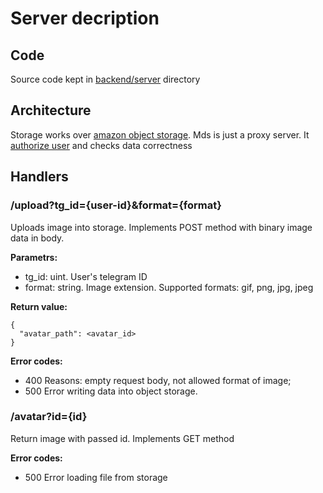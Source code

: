 # Server decription
## Code
Source code kept in [backend/server](../backend/mds) directory

## Architecture
Storage works over [amazon object storage](https://aws.amazon.com/ru/s3/). Mds is just a proxy server. It [authorize user](./authentification.md) and checks data correctness

## Handlers

### /upload?tg_id={user-id}&format={format}

Uploads image into storage. Implements POST method with binary image data in body.

**Parametrs:**
- tg_id: uint. User's telegram ID
- format: string. Image extension. Supported formats: gif, png, jpg, jpeg

**Return value:**
```
{
  "avatar_path": <avatar_id>
}
```

**Error codes:**
* 400 Reasons: empty request body, not allowed format of image;
* 500 Error writing data into object storage.

### /avatar?id={id}

Return image with passed id. Implements GET method

**Error codes:**
* 500 Error loading file from storage
